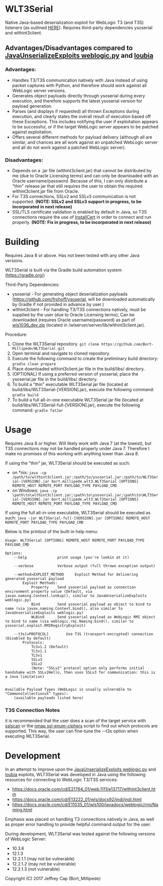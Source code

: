 # WLT3Serial
Native Java-based deserialization exploit for WebLogic T3 (and T3S) listeners (as outlined [HERE](https://foxglovesecurity.com/2015/11/06/what-do-weblogic-websphere-jboss-jenkins-opennms-and-your-application-have-in-common-this-vulnerability/#weblogic "What Do WebLogic, WebSphere, JBoss, Jenkins, OpenNMS, and Your Application Have in Common? This Vulnerability.")). Requires third-party dependencies ysoserial and wlthint3client.

## Advantages/Disadvantages compared to [JavaUnserializeExploits weblogic.py](https://github.com/breenmachine/JavaUnserializeExploits/blob/master/weblogic.py) and [loubia](https://github.com/metalnas/loubia)
### Advantages:
* Handles T3/T3S communication natively with Java instead of using packet captures with Python, and therefore should work against all WebLogic server versions.
* Generates object payloads directly through ysoserial during every execution, and therefore supports the latest ysoserial version for payload generation.
* Parses (and displays if requested) all thrown Exceptions during execution, and clearly states the overall result of execution based off these Exceptions. This includes notifying the user if exploitation appears to be successful, or if the target WebLogic server appears to be patched against exploitation.
* Offers several different methods for payload delivery (although all are similar, and chances are all work against an unpatched WebLogic server and all do not work against a patched WebLogic server).

### Disadvantages:
* Depends on a .jar file (wlthint3client.jar) that cannot be distributed by me (due to Oracle Licensing terms) and can only be downloaded with an Oracle username/password. Because of this, I can only distribute a "thin" release jar that still requires the user to obtain the required wlthint3client.jar file from Oracle.
* For T3S connections, SSLv2 and SSLv3 communication is not supported. __(NOTE: SSLv2 and SSLv3 support in progress, to be incorporated in next release)__
* SSL/TLS certificate validation is enabled by default in Java, so T3S connections require the use of [InstallCert](https://github.com/escline/InstallCert) in order to connect and run properly. __(NOTE: Fix in progress, to be incorporated in next release)__

# Building
Requires Java 8 or above. Has not been tested with any other Java versions.

WLT3Serial is built via the Gradle build automation system (https://gradle.org/)

Third-Party Dependencies:

* ysoserial - For generating object deserialization payloads (https://github.com/frohoff/ysoserial, will be downloaded automatically by Gradle if not provided in advance by user.)
* wlthint3client - For handling T3/T3S connections natively, must be supplied by the user (due to Oracle Licensing terms); Can be downloaded (requires Oracle username/password) as part of [wls1036_dev.zip](http://download.oracle.com/otn/nt/middleware/11g/wls/1036/wls1036_dev.zip) (located in /wlserver/server/lib/wlthint3client.jar).

Procedure:

1. Clone the WLT3Serial repository. ```git clone https://github.com/Bort-Millipede/WLT3Serial.git```
2. Open terminal and navigate to cloned repository.
3. Execute the following command to create the preliminary build directory: ```gradle clean prepare```
4. Place downloaded wlthint3client.jar file in the build/libs/ directory.
5. (OPTIONAL) If using a preferred version of ysoserial, place the ysoserial.jar file in the build/libs/ directory.
6. To build a "thin" executable WLT3Serial jar file (located at build/libs/WLT3Serial-[VERSION].jar), execute the following command: ```gradle build```
7. To build a full all-in-one executable WLT3Serial jar file (located at build/libs/WLT3Serial-full-[VERSION].jar), execute the following command: ```gradle fatJar```


# Usage
Requires Java 8 or higher. Will likely work with Java 7 (at the lowest), but T3S connections may not be handled properly under Java 7. Therefore I make no promises of this working with anything lower than Java 8.

If using the "thin" jar, WLT3Serial should be executed as such:

* on *nix: ```java -cp /path/to/wlthint3client.jar:/path/to/ysoserial.jar:/path/to/WLT3Serial-[VERSION].jar bort.millipede.wlt3.WLT3Serial [OPTIONS] REMOTE_HOST REMOTE_PORT PAYLOAD_TYPE PAYLOAD_CMD```
* on Windows: ```java -cp \path\to\wlthint3client.jar;\path\to\ysoserial.jar;\path\to\WLT3Serial-[VERSION].jar bort.millipede.wlt3.WLT3Serial [OPTIONS] REMOTE_HOST REMOTE_PORT PAYLOAD_TYPE PAYLOAD_CMD```

If using the full all-in-one executable, WLT3Serial should be executed as such: ```java -jar WLT3Serial-full-[VERSION].jar [OPTIONS] REMOTE_HOST REMOTE_PORT PAYLOAD_TYPE PAYLOAD_CMD```

Below is the printout of the built-in help menu:

```shell
Usage: WLT3Serial [OPTIONS] REMOTE_HOST REMOTE_PORT PAYLOAD_TYPE PAYLOAD_CMD

Options:
	--help				print usage (you're lookin at it)

	--verbose			Verbose output (full thrown exception output)

	--method=EXPLOIT_METHOD		Exploit Method for delivering generated ysoserial payload
		Exploit Methods:
			Property	Send ysoserial payload as connection environment property value (Default, via javax.naming.Context.lookup(), similar to JavaUnserializeExploits weblogic.py)
			Bind		Send ysoserial payload as object to bind to name (via javax.naming.Context.bind(), also similar to JavaUnserializeExploits weblogic.py)
			WLBind		Send ysoserial payload as WebLogic RMI object to bind to name (via weblogic.rmi.Naming.bind(), similar to ysoserial.exploit.RMIRegistryExploit)

	--t3s[=PROTOCOL]		Use T3S (transport-encrypted) connection (Disabled by default)
		Protocols:
			TLSv1.2 (Default)
			TLSv1.1
			TLSv1
			SSLv3
			SSLv2
			(Note: "SSLv2" protocol option only performs initial handshake with SSLv2Hello, then uses SSLv3 for communication: this is a Java limitation)


Available Payload Types (WebLogic is usually vulnerable to "CommonsCollectionsX" types):
	(available payloads listed here)
```

### T3S Connection Notes
it is recommended that the user does a scan of the target service with [sslscan](https://github.com/rbsec/sslscan) or the [nmap ssl-enum-ciphers](https://nmap.org/nsedoc/scripts/ssl-enum-ciphers.html) script to find out which protocols are supported. This way, the user can fine-tune the --t3s option when executing WLT3Serial.

# Development
In an attempt to improve upon the [JavaUnserializeExploits weblogic.py](https://github.com/breenmachine/JavaUnserializeExploits/blob/master/weblogic.py) and [loubia](https://github.com/metalnas/loubia) exploits, WLT3Serial was developed in Java using the following resources for connecting to WebLogic T3/T3S services:

* https://docs.oracle.com/cd/E21764_01/web.1111/e13717/wlthint3client.htm
* https://docs.oracle.com/cd/E13222_01/wls/docs92/jndi/jndi.html
* https://docs.oracle.com/cd/E11035_01/wls100/javadocs/weblogic/rmi/Naming.html

Emphasis was placed on handling T3 connections natively in Java, as well as proper error handling to provide helpful command output for the user.

During development, WLT3Serial was tested against the following versions of WebLogic Server:

* 10.3.6
* 12.1.3
* 12.2.1.1 (may not be vulnerable)
* 12.2.1.2 (may not be vulnerable)
* 12.2.1.3 (not vulnerable)

Copyright (C) 2017 Jeffrey Cap (Bort_Millipede)

